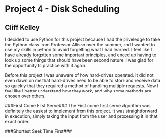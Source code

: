 Project 4 - Disk Scheduling
===========================

Cliff Kelley
------------

I decided to use Python for this project because I had the priveledge to take the Python class from Professor Allison over the summer, and I wanted to use my skills in python to avoid forgetting what I had learned. I feel like I have already forgotten some important principles, and ended up having to look up some things that should have been second nature. I was glad for the opportunity to practice with it again.

Before this project I was unaware of how hard-drives operated. It did not even dawn on me that hard-drives need to be able to store and receive data so quickly that they required a method of handling multiple requests. Now I feel like I better understand how they work, and why some methods are chosen over others.

###First Come First Serve###
The First come first serve algorithm was definitely the easiest to implement from this project. It was straightforward in execution, simply taking the input from the user and processing it in that exact order.

###Shortest Seek Time First###

